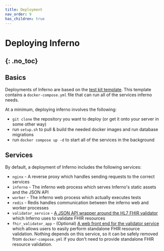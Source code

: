 ```yaml
---
title: Deployment
nav_order: 9
has_children: true
---
```

# Deploying Inferno
{: .no_toc}
---
## Basics
Deployments of Inferno are based on the [test kit
template](https://github.com/inferno-framework/inferno-template). This template
contains a `docker-compose.yml` file that can run all of the services inferno
needs.

At a minimum, deploying inferno involves the following:
- `git clone` the repository you want to deploy (or get it onto your server in
  some other way)
- run `setup.sh` to pull & build the needed docker images and run database
  migrations
- run `docker compose up -d` to start all of the services in the background

## Services
By default, a deployment of Inferno includes the following services:

- `nginx` - A reverse proxy which handles sending requests to the correct
  services
- `inferno` - The inferno web process which serves Inferno's static assets and
  the JSON API
- `worker` - The inferno web process which actually executes tests
- `redis` - Redis handles communication between the inferno web and worker
  processes
- `validator_service` - [A JSON API wrapper around the HL7 FHIR
  validator](https://github.com/inferno-framework/fhir-validator-wrapper) which
  Inferno uses to validate FHIR resources
- `fhir_validator_app` - (Optional) [A web front end for the validator
  service](https://github.com/inferno-framework/fhir-validator-app) which allows
  users to easily perform standalone FHIR resource validation. Nothing depends
  on this service, so it can be safely removed from `docker-compose.yml` if you
  don't need to provide standalone FHIR resource validation.
